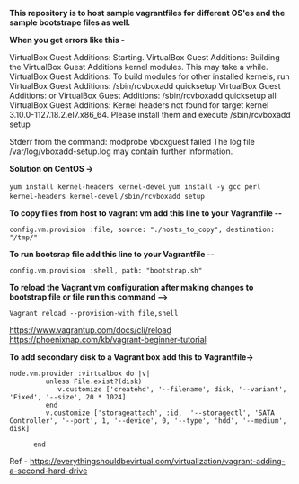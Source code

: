 **This repository is to host sample vagrantfiles for different OS'es and the sample bootstrape files as well.**

**When you get errors like this -**

VirtualBox Guest Additions: Starting.
VirtualBox Guest Additions: Building the VirtualBox Guest Additions kernel
modules.  This may take a while.
VirtualBox Guest Additions: To build modules for other installed kernels, run
VirtualBox Guest Additions:   /sbin/rcvboxadd quicksetup <version>
VirtualBox Guest Additions: or
VirtualBox Guest Additions:   /sbin/rcvboxadd quicksetup all
VirtualBox Guest Additions: Kernel headers not found for target kernel
3.10.0-1127.18.2.el7.x86_64. Please install them and execute
  /sbin/rcvboxadd setup

Stderr from the command:
modprobe vboxguest failed
The log file /var/log/vboxadd-setup.log may contain further information.

**Solution on CentOS ->**

```yum install kernel-headers kernel-devel```
```yum install -y gcc perl kernel-headers kernel-devel```
```/sbin/rcvboxadd setup```



**To copy files from host to vagrant vm add this line to your Vagrantfile --**

```config.vm.provision :file, source: "./hosts_to_copy", destination: "/tmp/"```

**To run bootsrap file add this line to your Vagrantfile --**

```config.vm.provision :shell, path: "bootstrap.sh"```


**To reload the Vagrant vm configuration after making changes to bootstrap file or file run this command -->**

```Vagrant reload --provision-with file,shell```

https://www.vagrantup.com/docs/cli/reload
https://phoenixnap.com/kb/vagrant-beginner-tutorial

**To add secondary disk to a Vagrant box add this to Vagrantfile->**

```
node.vm.provider :virtualbox do |v|
         unless File.exist?(disk)
            v.customize ['createhd', '--filename', disk, '--variant', 'Fixed', '--size', 20 * 1024]
         end
         v.customize ['storageattach', :id,  '--storagectl', 'SATA Controller', '--port', 1, '--device', 0, '--type', 'hdd', '--medium', disk]

      end
```      

Ref - https://everythingshouldbevirtual.com/virtualization/vagrant-adding-a-second-hard-drive

